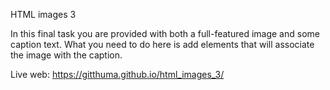 HTML images 3

In this final task you are provided with both a full-featured image and some caption text. What you need to do here is add elements that will associate the image with the caption.

Live web: https://gitthuma.github.io/html_images_3/
